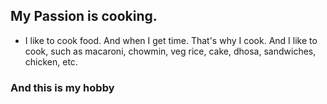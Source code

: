 ## My Passion is cooking.
- I like to cook food. And when I get time. That's why I cook. And I like to cook, such as macaroni, chowmin, veg rice, cake, dhosa, sandwiches, chicken, etc. 

### And this is my hobby 
